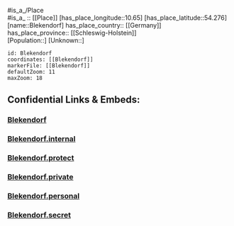 ﻿---
location: [54.276, 10.65] 
mapzoom: [7,12] 
mapmarker: city 
type: City
tags:
- geo/City


SpocWebEntityId: 29228
isDeleted: false
confidential: public

---
#is_a_/Place  
#is_a_ :: [[Place]] 
[has_place_longitude::10.65] 
[has_place_latitude::54.276] 
[name::Blekendorf] 
has_place_country:: [[Germany]]  
has_place_province:: [[Schleswig-Holstein]]  
[Population::] 
[Unknown::] 


```leaflet
id: Blekendorf
coordinates: [[Blekendorf]] 
markerFile: [[Blekendorf]] 
defaultZoom: 11 
maxZoom: 18
```


## Confidential Links & Embeds: 

### [Blekendorf](/_public/Earth/Continent/Europe/Europe~Central/Germany/Germany~West/Schleswig-Holstein/counties~SH/Plön/cities~Plön/Lütjenburg/boroughs~Lütjenburg/Blekendorf.md) 

### [Blekendorf.internal](/_internal/Earth/Continent/Europe/Europe~Central/Germany/Germany~West/Schleswig-Holstein/counties~SH/Plön/cities~Plön/Lütjenburg/boroughs~Lütjenburg/Blekendorf.internal.md) 

### [Blekendorf.protect](/_protect/Earth/Continent/Europe/Europe~Central/Germany/Germany~West/Schleswig-Holstein/counties~SH/Plön/cities~Plön/Lütjenburg/boroughs~Lütjenburg/Blekendorf.protect.md) 

### [Blekendorf.private](/_private/Earth/Continent/Europe/Europe~Central/Germany/Germany~West/Schleswig-Holstein/counties~SH/Plön/cities~Plön/Lütjenburg/boroughs~Lütjenburg/Blekendorf.private.md) 

### [Blekendorf.personal](/_personal/Earth/Continent/Europe/Europe~Central/Germany/Germany~West/Schleswig-Holstein/counties~SH/Plön/cities~Plön/Lütjenburg/boroughs~Lütjenburg/Blekendorf.personal.md) 

### [Blekendorf.secret](/_secret/Earth/Continent/Europe/Europe~Central/Germany/Germany~West/Schleswig-Holstein/counties~SH/Plön/cities~Plön/Lütjenburg/boroughs~Lütjenburg/Blekendorf.secret.md) 
